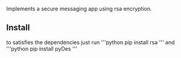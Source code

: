 Implements a secure messaging app using rsa encryption.

Install
--------------
to satisfies the dependencies just run
'''python
pip install rsa
'''
and
'''python
pip install pyDes
'''

